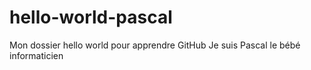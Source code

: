 # hello-world-pascal
Mon dossier hello world pour apprendre GitHub
Je suis Pascal le bébé informaticien
